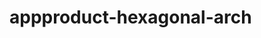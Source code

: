  # appproduct-hexagonal-arch                 
            
         
                   
   
     
     
     
   
 
